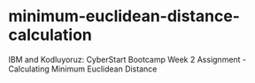 # minimum-euclidean-distance-calculation
IBM and Kodluyoruz: CyberStart Bootcamp Week 2 Assignment - Calculating Minimum Euclidean Distance
